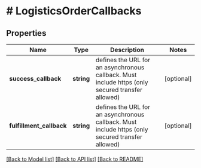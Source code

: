 # # LogisticsOrderCallbacks

## Properties

Name | Type | Description | Notes
------------ | ------------- | ------------- | -------------
**success_callback** | **string** | defines the URL for an asynchronous callback. Must include https (only secured transfer allowed) | [optional]
**fulfillment_callback** | **string** | defines the URL for an asynchronous callback. Must include https (only secured transfer allowed) | [optional]

[[Back to Model list]](../../README.md#models) [[Back to API list]](../../README.md#endpoints) [[Back to README]](../../README.md)
